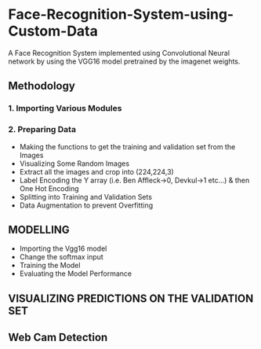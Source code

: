 # Face-Recognition-System-using-Custom-Data
A Face Recognition System implemented using Convolutional Neural network by using the VGG16 model pretrained by the imagenet weights.
## Methodology
### 1. Importing Various Modules
### 2. Preparing Data
* Making the functions to get the training and validation set from the Images
* Visualizing Some Random Images
* Extract all the images and crop into (224,224,3)
* Label Encoding the Y array (i.e. Ben Affleck->0, Devkul->1 etc...) & then One Hot Encoding
* Splitting into Training and Validation Sets
* Data Augmentation to prevent Overfitting

## MODELLING
* Importing the Vgg16 model
* Change the softmax input
* Training the Model
* Evaluating the Model Performance
## VISUALIZING PREDICTIONS ON THE VALIDATION SET
## Web Cam Detection
